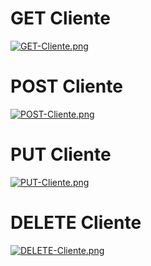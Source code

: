 # GET Cliente
[![GET-Cliente.png](https://i.postimg.cc/zv0wYqh6/GET-Cliente.png)](https://postimg.cc/V000jQDW)

# POST Cliente
[![POST-Cliente.png](https://i.postimg.cc/BQBktF5f/POST-Cliente.png)](https://postimg.cc/SJjDvJtg)

# PUT Cliente
[![PUT-Cliente.png](https://i.postimg.cc/q7V3YNYg/PUT-Cliente.png)](https://postimg.cc/874cfzTV)

# DELETE Cliente
[![DELETE-Cliente.png](https://i.postimg.cc/6qm7hqnW/DELETE-Cliente.png)](https://postimg.cc/hQVPDS26)